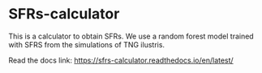 # SFRs-calculator

This is a calculator to obtain SFRs. We use a random forest model trained with SFRS from the simulations of TNG ilustris.

Read the docs link: https://sfrs-calculator.readthedocs.io/en/latest/
